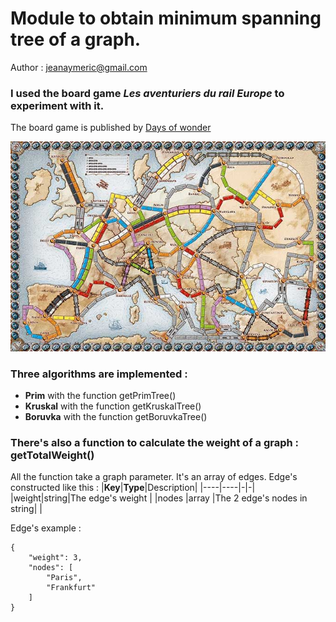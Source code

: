 # Module to obtain minimum spanning tree of a graph.
Author : [jeanaymeric@gmail.com](mailto:jeanaymeric@gmail.com")

### I used the board game ___Les aventuriers du rail Europe___ to experiment with it.
The board game is published by [Days of wonder](https://www.daysofwonder.com/)

![Game board of Les aventuriers du rail Europe](lesaventuriersdurail.jpg)
### Three algorithms are implemented :
- **Prim** with the function getPrimTree()
- **Kruskal** with the function getKruskalTree()
- **Boruvka** with the function getBoruvkaTree()

### There's also a function to calculate the weight of a graph : getTotalWeight()

All the function take a graph parameter.
It's an array of edges. Edge's constructed like this :
|**Key**|**Type**|Description|
|----|----|-|-|
|weight|string|The edge's weight |
|nodes |array |The 2 edge's nodes in string| |

Edge's example :
```
{
    "weight": 3,
    "nodes": [
        "Paris",
        "Frankfurt"
    ]
}
```
